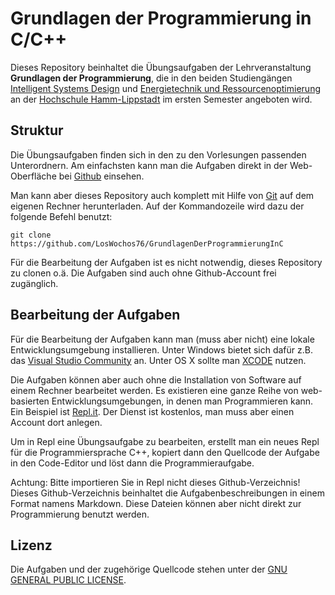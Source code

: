 # Grundlagen der Programmierung in C/C++

Dieses Repository beinhaltet die Übungsaufgaben der Lehrveranstaltung
**Grundlagen der Programmierung**, die in den beiden Studiengängen 
[Intelligent Systems Design](https://www.hshl.de/studieren/studiengaenge/bachelorstudiengaenge/intelligent-systems-design/)
und [Energietechnik und Ressourcenoptimierung](https://www.hshl.de/studieren/studiengaenge/bachelorstudiengaenge/energietechnik-und-ressourcenoptimierung/) an der
[Hochschule Hamm-Lippstadt](https://www.hshl.de/) im ersten Semester angeboten wird.

## Struktur
Die Übungsaufgaben finden sich in den zu den Vorlesungen passenden Unterordnern.
Am einfachsten kann man die Aufgaben direkt in der Web-Oberfläche 
bei [Github](https://github.com/LosWochos76/GrundlagenDerProgrammierungInC) einsehen.

Man kann aber dieses Repository auch komplett mit Hilfe von [Git](https://git-scm.com/) auf dem
eigenen Rechner herunterladen. Auf der Kommandozeile wird dazu der folgende Befehl benutzt:

```console
git clone https://github.com/LosWochos76/GrundlagenDerProgrammierungInC
```

Für die Bearbeitung der Aufgaben ist es nicht notwendig, dieses Repository zu clonen o.ä. Die Aufgaben sind auch ohne Github-Account frei zugänglich.

## Bearbeitung der Aufgaben

Für die Bearbeitung der Aufgaben kann man (muss aber nicht) eine lokale Entwicklungsumgebung installieren.
Unter Windows bietet sich dafür z.B. das [Visual Studio Community](https://visualstudio.microsoft.com/de/vs/community/) an.
Unter OS X sollte man [XCODE](https://apps.apple.com/de/app/xcode/id497799835?mt=12) nutzen.

Die Aufgaben können aber auch ohne die Installation von Software auf einem Rechner bearbeitet werden. Es existieren eine ganze Reihe von web-basierten Entwicklungsumgebungen, in denen man Programmieren kann. Ein Beispiel ist [Repl.it](https://repl.it/). Der Dienst ist kostenlos, man muss aber einen Account dort anlegen.

Um in Repl eine Übungsaufgabe zu bearbeiten, erstellt man ein neues Repl für die Programmiersprache C++, kopiert dann den Quellcode der Aufgabe in den Code-Editor und
löst dann die Programmieraufgabe. 

Achtung: Bitte importieren Sie in Repl nicht dieses Github-Verzeichnis! Dieses Github-Verzeichnis beinhaltet die Aufgabenbeschreibungen in einem Format namens Markdown.
Diese Dateien können aber nicht direkt zur Programmierung benutzt werden.

## Lizenz
Die Aufgaben und der zugehörige Quellcode stehen unter der [GNU GENERAL PUBLIC LICENSE](LICENSE).
